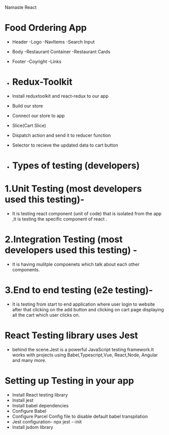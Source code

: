 Namaste React

# Food Ordering App

- Header
  -Logo
  -NavItems
  -Search Input
- Body
  -Restaurant Container
  -Restaurant Cards
- Footer
  -Coyright
  -Links

- # Redux-Toolkit

- Install reduxtoolkit and react-redux to our app
- Build our store
- Connect our store to app
- Slice(Cart Slice)
- Dispatch action and send it to reducer function
- Selector to recieve the updated data to cart button

- # Types of testing (developers)

# 1.Unit Testing  (most developers used this testing)-
- It is testing react component (unit of code) that is isolated from the app ,it is testing the specific component of react .

# 2.Integration Testing (most developers used this testing) -
- It is having mulitple compoenets which talk about each other components.

# 3.End to end testing (e2e testing)-
- It is testing from start to end application where user login to website after that clicking on the add button and clicking on cart page displaying all the cart which user clicks on.


# React Testing library uses Jest
- behind the scene.Jest is a powerful JavaScript testing framework.It works with projects using Babel,Typescript,Vue, React,Node, Angular and many more.

# Setting up Testing in your app

- Install React testing library
- Install jest
- Install babel dependencies
- Configure Babel
- Configure Parcel Config file to disable default babel transpilation
- Jest configuration- npx jest --init
- Install jsdom library